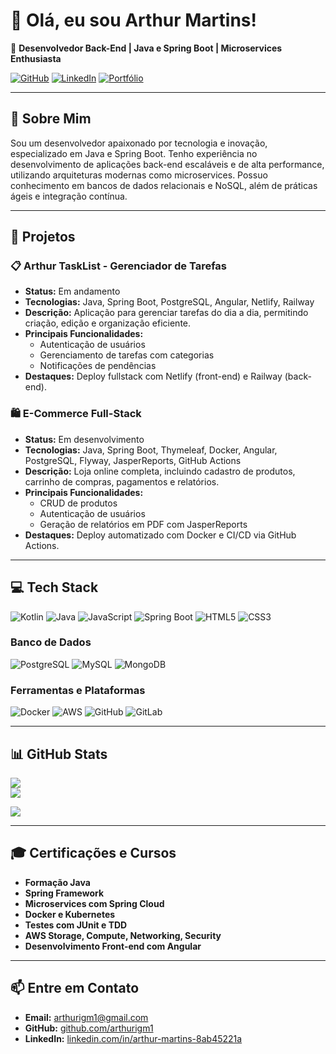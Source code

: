 # 👋 Olá, eu sou Arthur Martins!

🚀 **Desenvolvedor Back-End | Java e Spring Boot | Microservices Enthusiasta**

[![GitHub](https://img.shields.io/badge/GitHub-181717?style=for-the-badge&logo=github&logoColor=white)](https://github.com/arthurigm1)
[![LinkedIn](https://img.shields.io/badge/LinkedIn-0077B5?style=for-the-badge&logo=linkedin&logoColor=white)](https://www.linkedin.com/in/arthur-martins-8ab45221a/)
[![Portfólio](https://img.shields.io/badge/Portfólio-000000?style=for-the-badge&logo=netlify&logoColor=white)](https://arthurigm1portfolio.netlify.app/)

---

## 📝 Sobre Mim
Sou um desenvolvedor apaixonado por tecnologia e inovação, especializado em Java e Spring Boot. Tenho experiência no desenvolvimento de aplicações back-end escaláveis e de alta performance, utilizando arquiteturas modernas como microservices. Possuo conhecimento em bancos de dados relacionais e NoSQL, além de práticas ágeis e integração contínua.

---

## 💼 Projetos

### 📋 **Arthur TaskList - Gerenciador de Tarefas**
- **Status:** Em andamento
- **Tecnologias:** Java, Spring Boot, PostgreSQL, Angular, Netlify, Railway
- **Descrição:** Aplicação para gerenciar tarefas do dia a dia, permitindo criação, edição e organização eficiente.
- **Principais Funcionalidades:**
  - Autenticação de usuários
  - Gerenciamento de tarefas com categorias
  - Notificações de pendências
- **Destaques:** Deploy fullstack com Netlify (front-end) e Railway (back-end).


### 🛍️ **E-Commerce Full-Stack**
- **Status:** Em desenvolvimento
- **Tecnologias:** Java, Spring Boot, Thymeleaf, Docker, Angular, PostgreSQL, Flyway, JasperReports, GitHub Actions
- **Descrição:** Loja online completa, incluindo cadastro de produtos, carrinho de compras, pagamentos e relatórios.
- **Principais Funcionalidades:**
  - CRUD de produtos
  - Autenticação de usuários
  - Geração de relatórios em PDF com JasperReports
- **Destaques:** Deploy automatizado com Docker e CI/CD via GitHub Actions.

---

## 💻 Tech Stack

![Kotlin](https://img.shields.io/badge/kotlin-%237F52FF.svg?style=for-the-badge&logo=kotlin&logoColor=white) ![Java](https://img.shields.io/badge/java-%23ED8B00.svg?style=for-the-badge&logo=openjdk&logoColor=white) ![JavaScript](https://img.shields.io/badge/javascript-%23323330.svg?style=for-the-badge&logo=javascript&logoColor=%23F7DF1E) ![Spring Boot](https://img.shields.io/badge/spring-%236DB33F.svg?style=for-the-badge&logo=spring&logoColor=white) ![HTML5](https://img.shields.io/badge/html5-%23E34F26.svg?style=for-the-badge&logo=html5&logoColor=white) ![CSS3](https://img.shields.io/badge/css3-%231572B6.svg?style=for-the-badge&logo=css3&logoColor=white)

### Banco de Dados
![PostgreSQL](https://img.shields.io/badge/PostgreSQL-336791?style=for-the-badge&logo=postgresql&logoColor=white) ![MySQL](https://img.shields.io/badge/MySQL-4479A1?style=for-the-badge&logo=mysql&logoColor=white) ![MongoDB](https://img.shields.io/badge/MongoDB-47A248?style=for-the-badge&logo=mongodb&logoColor=white)

### Ferramentas e Plataformas
![Docker](https://img.shields.io/badge/Docker-2496ED?style=for-the-badge&logo=docker&logoColor=white) ![AWS](https://img.shields.io/badge/AWS-232F3E?style=for-the-badge&logo=amazon-aws&logoColor=white) ![GitHub](https://img.shields.io/badge/GitHub-181717?style=for-the-badge&logo=github&logoColor=white) ![GitLab](https://img.shields.io/badge/GitLab-FCA121?style=for-the-badge&logo=gitlab&logoColor=white)

---

## 📊 GitHub Stats

![](https://github-readme-streak-stats.herokuapp.com/?user=arthurigm1&theme=dark&hide_border=false)<br/>
![](https://github-readme-stats.vercel.app/api/top-langs/?username=arthurigm1&theme=dark&hide_border=false&include_all_commits=false&count_private=false&layout=compact)

[![](https://visitcount.itsvg.in/api?id=arthurigm1&icon=0&color=0)](https://visitcount.itsvg.in)

---

## 🎓 Certificações e Cursos

- **Formação Java**
- **Spring Framework**
- **Microservices com Spring Cloud**
- **Docker e Kubernetes**
- **Testes com JUnit e TDD**
- **AWS Storage, Compute, Networking, Security**
- **Desenvolvimento Front-end com Angular**

---

## 📫 Entre em Contato
- **Email:** arthurigm1@gmail.com
- **GitHub:** [github.com/arthurigm1](https://github.com/arthurigm1)
- **LinkedIn:** [linkedin.com/in/arthur-martins-8ab45221a](https://linkedin.com/in/arthur-martins-8ab45221a)

